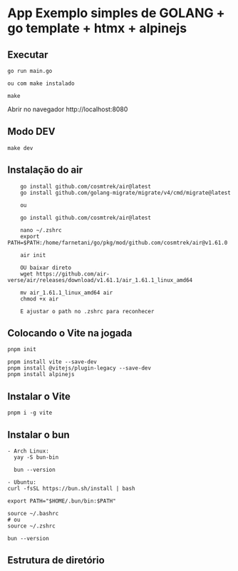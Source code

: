 # App Exemplo simples de GOLANG + go template + htmx + alpinejs

## Executar

```
go run main.go

ou com make instalado

make 
```

Abrir no navegador http://localhost:8080

## Modo DEV

```
make dev
```

## Instalação do air

```
	go install github.com/cosmtrek/air@latest
 	go install github.com/golang-migrate/migrate/v4/cmd/migrate@latest

    ou    

    go install github.com/cosmtrek/air@latest

    nano ~/.zshrc
    export PATH=$PATH:/home/farnetani/go/pkg/mod/github.com/cosmtrek/air@v1.61.0 

    air init

    OU baixar direto
    wget https://github.com/air-verse/air/releases/download/v1.61.1/air_1.61.1_linux_amd64

    mv air_1.61.1_linux_amd64 air
    chmod +x air

    E ajustar o path no .zshrc para reconhecer 
```

## Colocando o Vite na jogada
```
pnpm init

pnpm install vite --save-dev   
pnpm install @vitejs/plugin-legacy --save-dev
pnpm install alpinejs

```

## Instalar o Vite

```
pnpm i -g vite
```

## Instalar o bun

```
- Arch Linux:
  yay -S bun-bin

  bun --version  

- Ubuntu:
curl -fsSL https://bun.sh/install | bash

export PATH="$HOME/.bun/bin:$PATH"

source ~/.bashrc
# ou
source ~/.zshrc

bun --version
```


## Estrutura de diretório
```

```

